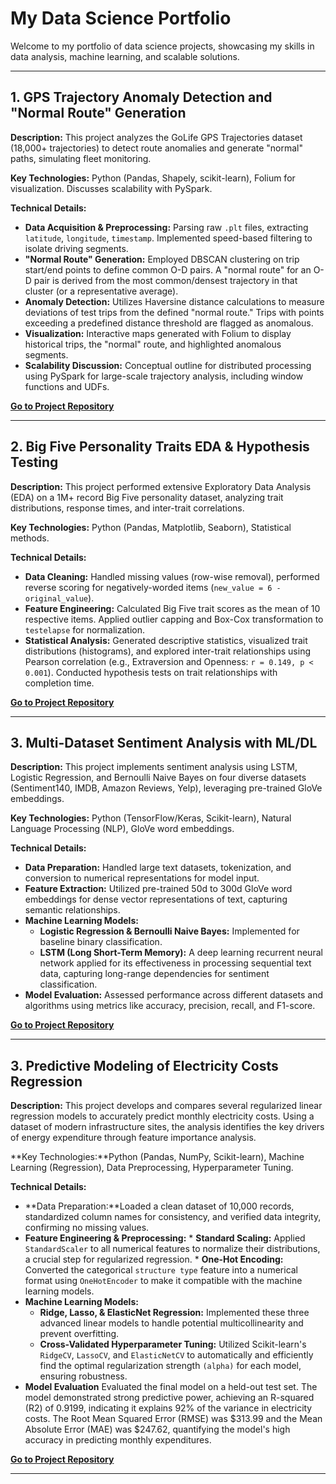 # My Data Science Portfolio

Welcome to my portfolio of data science projects, showcasing my skills in data analysis, machine learning, and scalable solutions.

---

## 1. GPS Trajectory Anomaly Detection and "Normal Route" Generation

**Description:** This project analyzes the GoLife GPS Trajectories dataset (18,000+ trajectories) to detect route anomalies and generate "normal" paths, simulating fleet monitoring.

**Key Technologies:** Python (Pandas, Shapely, scikit-learn), Folium for visualization. Discusses scalability with PySpark.

**Technical Details:**
* **Data Acquisition & Preprocessing:** Parsing raw `.plt` files, extracting `latitude`, `longitude`, `timestamp`. Implemented speed-based filtering to isolate driving segments.
* **"Normal Route" Generation:** Employed DBSCAN clustering on trip start/end points to define common O-D pairs. A "normal route" for an O-D pair is derived from the most common/densest trajectory in that cluster (or a representative average).
* **Anomaly Detection:** Utilizes Haversine distance calculations to measure deviations of test trips from the defined "normal route." Trips with points exceeding a predefined distance threshold are flagged as anomalous.
* **Visualization:** Interactive maps generated with Folium to display historical trips, the "normal" route, and highlighted anomalous segments.
* **Scalability Discussion:** Conceptual outline for distributed processing using PySpark for large-scale trajectory analysis, including window functions and UDFs.

**[Go to Project Repository](https://github.com/your-username/gps-anomaly-project)**

---

## 2. Big Five Personality Traits EDA & Hypothesis Testing

**Description:** This project performed extensive Exploratory Data Analysis (EDA) on a 1M+ record Big Five personality dataset, analyzing trait distributions, response times, and inter-trait correlations.

**Key Technologies:** Python (Pandas, Matplotlib, Seaborn), Statistical methods.

**Technical Details:**
* **Data Cleaning:** Handled missing values (row-wise removal), performed reverse scoring for negatively-worded items (`new_value = 6 - original_value`).
* **Feature Engineering:** Calculated Big Five trait scores as the mean of 10 respective items. Applied outlier capping and Box-Cox transformation to `testelapse` for normalization.
* **Statistical Analysis:** Generated descriptive statistics, visualized trait distributions (histograms), and explored inter-trait relationships using Pearson correlation (e.g., Extraversion and Openness: `r = 0.149, p < 0.001`). Conducted hypothesis tests on trait relationships with completion time.

**[Go to Project Repository](https://github.com/ManikPandey/GPS-Anomaly-Detection-Route-Generation-Trajectories)**

---

## 3. Multi-Dataset Sentiment Analysis with ML/DL

**Description:** This project implements sentiment analysis using LSTM, Logistic Regression, and Bernoulli Naive Bayes on four diverse datasets (Sentiment140, IMDB, Amazon Reviews, Yelp), leveraging pre-trained GloVe embeddings.

**Key Technologies:** Python (TensorFlow/Keras, Scikit-learn), Natural Language Processing (NLP), GloVe word embeddings.

**Technical Details:**
* **Data Preparation:** Handled large text datasets, tokenization, and conversion to numerical representations for model input.
* **Feature Extraction:** Utilized pre-trained 50d to 300d GloVe word embeddings for dense vector representations of text, capturing semantic relationships.
* **Machine Learning Models:**
    * **Logistic Regression & Bernoulli Naive Bayes:** Implemented for baseline binary classification.
    * **LSTM (Long Short-Term Memory):** A deep learning recurrent neural network applied for its effectiveness in processing sequential text data, capturing long-range dependencies for sentiment classification.
* **Model Evaluation:** Assessed performance across different datasets and algorithms using metrics like accuracy, precision, recall, and F1-score.

**[Go to Project Repository](https://github.com/ManikPandey/Sentimental_analysis_4dataset)**

---

## 3.  Predictive Modeling of Electricity Costs Regression

**Description:** This project develops and compares several regularized linear regression models to accurately predict monthly electricity costs. Using a dataset of modern infrastructure sites, the analysis identifies the key drivers of energy expenditure through feature importance analysis.

**Key Technologies:**Python (Pandas, NumPy, Scikit-learn), Machine Learning (Regression), Data Preprocessing, Hyperparameter Tuning.

**Technical Details:**
* **Data Preparation:**Loaded a clean dataset of 10,000 records, standardized column names for consistency, and verified data integrity, confirming no missing values.
* **Feature Engineering & Preprocessing:**
         * **Standard Scaling:** Applied `StandardScaler` to all numerical features to normalize their distributions, a crucial step for regularized regression.
         * **One-Hot Encoding:** Converted the categorical `structure type` feature into a numerical format using `OneHotEncoder` to make it compatible with the machine learning models.
* **Machine Learning Models:**
    * **Ridge, Lasso, & ElasticNet Regression:**  Implemented these three advanced linear models to handle potential multicollinearity and prevent overfitting.
    * **Cross-Validated Hyperparameter Tuning:** Utilized Scikit-learn's `RidgeCV`, `LassoCV`, and `ElasticNetCV` to automatically and efficiently find the optimal regularization strength `(alpha)` for each model, ensuring robustness.
* **Model Evaluation** Evaluated the final model on a held-out test set. The model demonstrated strong predictive power, achieving an R-squared (R2) of 0.9199, indicating it explains 92% of the variance in electricity costs. The Root Mean Squared Error (RMSE) was $313.99 and the Mean Absolute Error (MAE) was $247.62, quantifying the model's high accuracy in predicting monthly expenditures.

**[Go to Project Repository](https://github.com/ManikPandey/data-science-projects/blob/main/FinalAssignment_v1.ipynb)**


---



